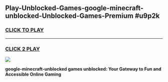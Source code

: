 
## Play-Unblocked-Games-google-minecraft-unblocked-Unblocked-Games-Premium #u9p2k
<h3>
<a href="https://premium.freeplayer.one?title=google-minecraft-unblocked&ref=12M">CLICK TO PLAY</a></h3>
<hr>

<h3>
<a href="https://premium.freeplayer.one?title=google-minecraft-unblocked&ref=12M">CLICK 2 PLAY</a>
  
</h3>

<a href="https://premium.freeplayer.one?title=google-minecraft-unblocked&ref=12M"><img src="https://clearcache.store/games.png"></a>


**google-minecraft-unblocked games unblocked: Your Gateway to Fun and Accessible Online Gaming**
